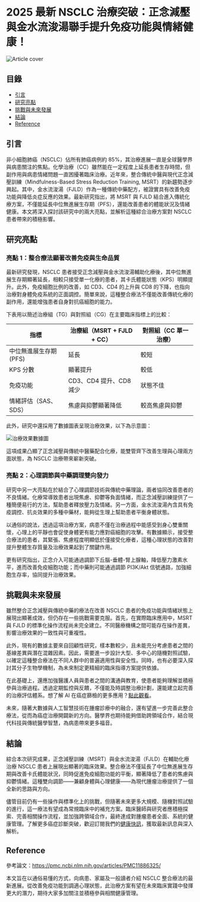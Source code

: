 # 2025 最新 NSCLC 治療突破：正念減壓與金水流浚湯聯手提升免疫功能與情緒健康！
![Article cover](https://i.imgur.com/mf2345N.png)

## 目錄

* [引言](#introduction)
* [研究亮點](#research-highlights)
* [挑戰與未來發展](#challenges-future)
* [結論](#conclusion)
* [Reference](#reference)

## 引言
<a id="introduction"></a>

 非小細胞肺癌（NSCLC）佔所有肺癌病例約 85%，其治療進展一直是全球醫學界與病患關注的焦點。化學治療（CC）雖然能在一定程度上延長患者生存時間，但副作用與病患情緒問題一直困擾著臨床治療。近年來，整合傳統中醫與現代正念減壓訓練（Mindfulness-Based Stress Reduction Training, MSRT）的新趨勢逐步興起。其中，金水流浚湯（FJLD）作為一種傳統中藥配方，被證實具有改善免疫功能與降低炎症反應的效果。最新研究指出，將 MSRT 與 FJLD 結合進入傳統化療方案，不僅能延長中位無進展生存期（PFS），還能改善患者的體能狀況及情緒健康。本文將深入探討該研究中的兩大亮點，並解析這種綜合治療方案對 NSCLC 患者帶來的積極影響。

## 研究亮點
<a id="study-highlights"></a>

### 亮點 1：整合療法顯著改善免疫與生命品質

 最新研究發現，NSCLC 患者接受正念減壓與金水流浚湯輔助化療後，其中位無進展生存期顯著延長，相較只接受單一化療的患者，其卡氏體能狀態（KPS）明顯提升。此外，免疫細胞比例的改善，如 CD3、CD4 的上升與 CD8 的下降，也指向治療對身體免疫系統的正面調控。簡單來說，這種整合療法不僅能改善傳統化療的副作用，還能增強患者自身對抗癌細胞的能力。

 下表用以簡述治療組（TG）與對照組（CG）在主要臨床指標上的比較：

| 指標             | 治療組（MSRT + FJLD + CC） | 對照組（CC 單一治療） |
| -------------- | --------------------- | ------------ |
| 中位無進展生存期 (PFS) | 延長                    | 較短           |
| KPS 分數         | 顯著提升                  | 較低           |
| 免疫功能           | CD3、CD4 提升、CD8 減少     | 狀態不佳         |
| 情緒評估（SAS、SDS）  | 焦慮與抑鬱顯著降低             | 較高焦慮與抑鬱      |

 此外，研究中還採用了數據圖表呈現治療效果，以下為示意圖：

![治療效果數據圖](data_chart.png) 

 這項成果凸顯了正念減壓與傳統中醫藥配合化療，能雙管齊下改善生理與心理兩方面狀態，為 NSCLC 治療帶來嶄新突破。

### 亮點 2：心理調節與中藥調理雙向發力

 研究中另一大亮點在於結合了心理調節技術與傳統中藥理論，兩者協同改善患者的不良情緒。化療常導致患者出現焦慮、抑鬱等負面情緒，而正念減壓訓練提供了一種簡便易行的方法，幫助患者釋放壓力及情緒。另一方面，金水流浚湯內含具有免疫調控、抗炎效果的多種中藥材，能夠從生理上幫助患者平衡身體狀態。

 以通俗的說法，透過這項治療方案，病患不僅在治療過程中能感受到身心雙重關懷，心理上的平靜也會促使身體更有能力應對癌細胞的攻擊。有數據顯示，接受整合療法的患者，其緊張、焦慮程度明顯低於僅接受化療者，這種心理狀態的改善對提升整體生存質量及治療效果起到了關鍵作用。

 更有研究指出，正念介入可能通過調節下丘腦-垂體-腎上腺軸，降低壓力激素水平，進而改善免疫細胞功能；而中藥則可能通過調節 PI3K/Akt 信號通路，加強細胞生存率，協同提升治療效果。

## 挑戰與未來發展
<a id="challenge-future"></a>

 雖然整合正念減壓與傳統中藥的療法在改善 NSCLC 患者的免疫功能與情緒狀態上展現出顯著成效，但仍存在一些挑戰需要克服。首先，在實際臨床應用中，MSRT 與 FJLD 的標準化操作流程尚未完全建立。不同醫療機構之間可能存在操作差異，影響治療效果的一致性與可重複性。

 此外，現有的數據主要來自回顧性研究，樣本數較少，且未能充分考慮患者之間的基線差異與潛在混雜因素。因此，需要進一步設計大型、多中心的隨機對照試驗，以確定這種整合療法在不同人群中的普遍適用性與安全性。同時，也有必要深入探討其分子生物學機制，為未來制定更精細的臨床指導方案提供依據。

 在此基礎上，還應加強醫護人員與患者之間的溝通與教育，使患者能夠理解並積極參與治療過程。透過定期監控與反饋，不僅能及時調整治療計劃，還能建立起完善的治療評估體系。想了解 AI 在癌症篩檢的更多應用？[點此觀看](/articles/ai-cancer-screening)。

 未來，隨著大數據與人工智慧技術在腫瘤診療中的融合，還有望進一步完善此整合療法，從而為癌症治療開闢新的方向。醫學界也期待能夠借助跨領域合作，結合現代科技與傳統醫學智慧，為病患帶來更多福音。

## 結論
<a id="conclusion"></a>

 綜合本次研究成果，正念減壓訓練（MSRT）與金水流浚湯（FJLD）在輔助化療治療 NSCLC 患者上展現出顯著的臨床效果。整合療法不僅延長了中位無進展生存期與改善卡氏體能狀況，同時促進免疫細胞功能的平衡，顯著降低了患者的焦慮與抑鬱情緒。這種雙向調節——兼顧身體與心理健康——為現代腫瘤治療提供了一個全新的思路與方向。

 儘管目前仍有一些操作與標準化上的挑戰，但隨著未來更多大規模、隨機對照試驗的進行，這一療法有望成為常規臨床中的補充方案。臨床醫師與研究者應積極探索、完善相關操作流程，並加強跨領域合作，最終達成對腫瘤患者全面、系統的健康管理。了解更多癌症診斷突破，歡迎訂閱我們的[健康快訊](/newsletter)，獲取最新訊息與深入解析。

## Reference

 參考論文：<https://pmc.ncbi.nlm.nih.gov/articles/PMC11886325/> 

 本文旨在以通俗易懂的方式，向病患、家屬及一般讀者介紹 NSCLC 整合療法的最新進展。從改善免疫功能到調適心理狀態，此治療方案有望在未來臨床實踐中發揮更大的潛力，期待大家多加關注並積極參與相關健康管理。